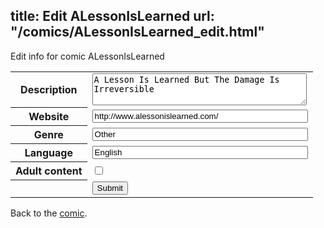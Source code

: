 title: Edit ALessonIsLearned
url: "/comics/ALessonIsLearned_edit.html"
---
Edit info for comic ALessonIsLearned

<form name="comic" action="http://gaepostmail.appspot.com/comic/" method="post">
<table class="comicinfo">
<tr>
<th>Description</th><td><textarea name="description" cols="40" rows="3">A Lesson Is Learned But The Damage Is Irreversible</textarea></td>
</tr>
<tr>
<th>Website</th><td><input type="text" name="url" value="http://www.alessonislearned.com/" size="40"/></td>
</tr>
<tr>
<th>Genre</th><td><input type="text" name="genre" value="Other" size="40"/></td>
</tr>
<tr>
<th>Language</th><td><input type="text" name="language" value="English" size="40"/></td>
</tr>
<tr>
<th>Adult content</th><td><input type="checkbox" name="adult" value="adult" /></td>
</tr>
<tr>
<th></th><td>
<input type="hidden" name="comic" value="ALessonIsLearned" />
<input type="submit" name="submit" value="Submit" />
</td>
</tr>
</table>
</form>

Back to the [comic](ALessonIsLearned.html).
